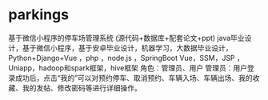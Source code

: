 # parkings
基于微信小程序的停车场管理系统 (源代码+数据库+配套论文+ppt) java毕业设计，基于微信小程序，基于安卓毕业设计，机器学习，大数据毕业设计，Python+Django+Vue ，php ，node.js ，SpringBoot Vue，SSM，JSP ，Uniapp，hadoop和spark框架，hive框架 角色：管理员、用户  管理员：用户登录成功后，点击“我的”可以对预约停车、取消预约、车辆入场、车辆出场、我的收藏、我的发帖、修改密码等进行详细操作。
